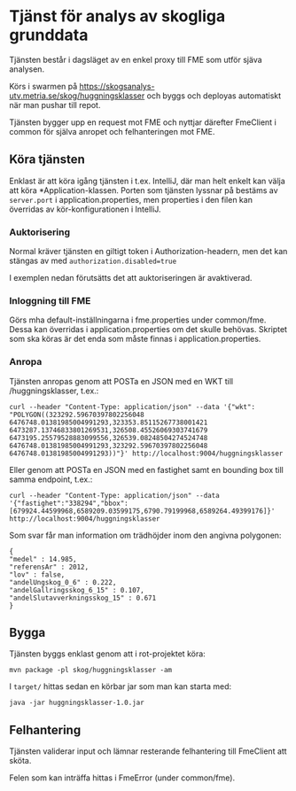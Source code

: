 # Tjänst för analys av skogliga grunddata
Tjänsten består i dagsläget av en enkel proxy till FME som utför sjäva analysen.

Körs i swarmen på https://skogsanalys-utv.metria.se/skog/huggningsklasser och byggs och deployas automatiskt
när man pushar till repot.

Tjänsten bygger upp en request mot FME och nyttjar därefter FmeClient i common för själva anropet och felhanteringen mot FME.

## Köra tjänsten

Enklast är att köra igång tjänsten i t.ex. IntelliJ, där man helt enkelt kan välja att köra
*Application-klassen. Porten som tjänsten lyssnar på bestäms av `server.port` i application.properties, men
properties i den filen kan överridas av kör-konfigurationen i IntelliJ.

### Auktorisering
Normal kräver tjänsten en giltigt token i Authorization-headern, men det kan stängas av med 
`authorization.disabled=true`

I exemplen nedan förutsätts det att auktoriseringen är avaktiverad.

### Inloggning till FME
Görs mha default-inställningarna i fme.properties under common/fme. Dessa kan överridas i application.properties om det skulle behövas. Skriptet som ska köras är det enda som måste finnas i application.properties.

### Anropa

Tjänsten anropas genom att POSTa en JSON med en WKT till /huggningsklasser, t.ex.:

    curl --header "Content-Type: application/json" --data '{"wkt": "POLYGON((323292.59670397802256048 6476748.01381985004991293,323353.85115267738001421 6473287.13746833801269531,326508.45526069303741679 6473195.25579528883099556,326539.08248504274524748 6476748.01381985004991293,323292.59670397802256048 6476748.01381985004991293))"}' http://localhost:9004/huggningsklasser

Eller genom att POSTa en JSON med en fastighet samt en bounding box till samma endpoint, t.ex.:

    curl --header "Content-Type: application/json" --data '{"fastighet":"338294","bbox":[679924.44599968,6589209.03599175,6790.79199968,6589264.49399176]}' http://localhost:9004/huggningsklasser

Som svar får man information om trädhöjder inom den angivna polygonen:

    {
    "medel" : 14.985,
    "referensAr" : 2012,
    "lov" : false,
    "andelUngskog_0_6" : 0.222,
    "andelGallringsskog_6_15" : 0.107,
    "andelSlutavverkningsskog_15" : 0.671
    }
    
## Bygga
Tjänsten byggs enklast genom att i rot-projektet köra:

    mvn package -pl skog/huggningsklasser -am
    
I `target/` hittas sedan en körbar jar som man kan starta med:

    java -jar huggningsklasser-1.0.jar

    
## Felhantering
Tjänsten validerar input och lämnar resterande felhantering till FmeClient att sköta.

Felen som kan inträffa hittas i FmeError (under common/fme).